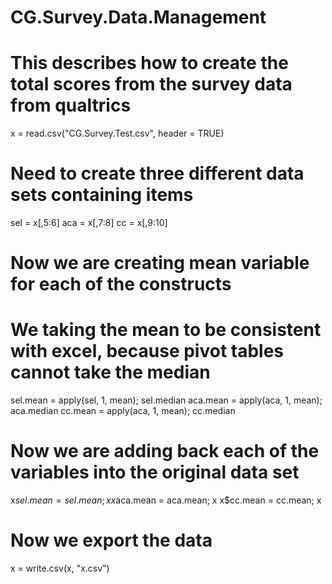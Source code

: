 # CG.Survey.Data.Management
# This describes how to create the total scores from the survey data from qualtrics
x = read.csv("CG.Survey.Test.csv", header = TRUE)
# Need to create three different data sets containing items
sel = x[,5:6]
aca = x[,7:8]
cc = x[,9:10]
# Now we are creating mean variable for each of the constructs
# We taking the mean to be consistent with excel, because pivot tables cannot take the median
sel.mean = apply(sel, 1, mean); sel.median
aca.mean = apply(aca, 1, mean); aca.median
cc.mean = apply(aca, 1, mean); cc.median
# Now we are adding back each of the variables into the original data set
x$sel.mean =  sel.mean; x
x$aca.mean = aca.mean; x
x$cc.mean = cc.mean; x
# Now we export the data
x = write.csv(x, "x.csv")
